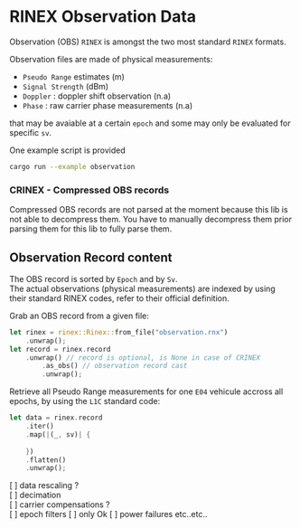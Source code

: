 # RINEX Observation Data

Observation (OBS) `RINEX` is amongst the two most standard `RINEX` formats.  

Observation files are made of physical measurements:

* `Pseudo Range` estimates (m)
* `Signal Strength` (dBm)
* `Doppler` : doppler shift observation (n.a)
* `Phase` : raw carrier phase measurements (n.a)

that may be avaiable at a certain `epoch` and some may only
be evaluated for specific `sv`.

One example script is provided
```bash
cargo run --example observation
```

### CRINEX - Compressed OBS records

Compressed OBS records are not parsed at the moment because
this lib is not able to decompress them. You have to manually
decompress them prior parsing them for this lib to fully parse them.

## Observation Record content

The OBS record is sorted by `Epoch` and by `Sv`.  
The actual observations (physical measurements) are indexed by using their standard RINEX codes,
refer to their official definition.

Grab an OBS record from a given file:

```rust
let rinex = rinex::Rinex::from_file("observation.rnx")
    .unwrap();
let record = rinex.record
    .unwrap() // record is optional, is None in case of CRINEX
        .as_obs() // observation record cast
        .unwrap();
```

Retrieve all Pseudo Range measurements for one `E04` vehicule
accross all epochs, by using the `L1C` standard code:
```rust
let data = rinex.record
    .iter()
    .map(|(_, sv)| {
    
    })
    .flatten()
    .unwrap();
```

[ ] data rescaling ?   
[ ] decimation   
[ ] carrier compensations ?   
[ ] epoch filters
[ ] only Ok
[ ] power failures etc..etc..

